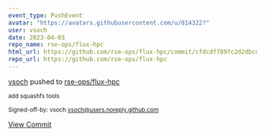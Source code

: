 ```yaml
---
event_type: PushEvent
avatar: "https://avatars.githubusercontent.com/u/814322?"
user: vsoch
date: 2023-04-03
repo_name: rse-ops/flux-hpc
html_url: https://github.com/rse-ops/flux-hpc/commit/cfdcdf7897c2d2dbcefc466e410a609a14140c0b
repo_url: https://github.com/rse-ops/flux-hpc
---
```


<a href='https://github.com/vsoch' target='_blank'>vsoch</a> pushed to <a href='https://github.com/rse-ops/flux-hpc' target='_blank'>rse-ops/flux-hpc</a>

<small>add squashfs tools

Signed-off-by: vsoch <vsoch@users.noreply.github.com></small>

<a href='https://github.com/rse-ops/flux-hpc/commit/cfdcdf7897c2d2dbcefc466e410a609a14140c0b' target='_blank'>View Commit</a>